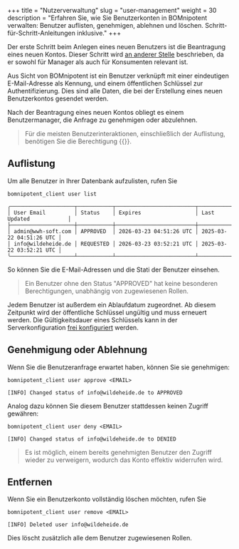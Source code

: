 +++
title = "Nutzerverwaltung"
slug = "user-management"
weight = 30
description = "Erfahren Sie, wie Sie Benutzerkonten in BOMnipotent verwalten: Benutzer auflisten, genehmigen, ablehnen und löschen. Schritt-für-Schritt-Anleitungen inklusive."
+++

Der erste Schritt beim Anlegen eines neuen Benutzers ist die Beantragung eines neuen Kontos. Dieser Schritt wird [an anderer Stelle](/de/client/basics/account-creation/) beschrieben, da er sowohl für Manager als auch für Konsumenten relevant ist.

Aus Sicht von BOMnipotent ist ein Benutzer verknüpft mit einer eindeutigen E-Mail-Adresse als Kennung, und einem öffentlichen Schlüssel zur Authentifizierung. Dies sind alle Daten, die bei der Erstellung eines neuen Benutzerkontos gesendet werden.

Nach der Beantragung eines neuen Kontos obliegt es einem Benutzermanager, die Anfrage zu genehmigen oder abzulehnen.

> Für die meisten Benutzerinteraktionen, einschließlich der Auflistung, benötigen Sie die Berechtigung {{<user-management-de>}}.

## Auflistung

Um alle Benutzer in Ihrer Datenbank aufzulisten, rufen Sie
```
bomnipotent_client user list
```

``` {wrap="false" title="Ausgabe"}
╭────────────────────┬───────────┬─────────────────────────┬─────────────────────────╮
│ User Email         │ Status    │ Expires                 │ Last Updated            │
├────────────────────┼───────────┼─────────────────────────┼─────────────────────────┤
│ admin@wwh-soft.com │ APPROVED  │ 2026-03-23 04:51:26 UTC │ 2025-03-22 04:51:26 UTC │
│ info@wildeheide.de │ REQUESTED │ 2026-03-23 03:52:21 UTC │ 2025-03-22 03:52:21 UTC │
╰────────────────────┴───────────┴─────────────────────────┴─────────────────────────╯
```

So können Sie die E-Mail-Adressen und die Stati der Benutzer einsehen.

> Ein Benutzer ohne den Status "APPROVED" hat keine besonderen Berechtigungen, unabhängig von zugewiesenen Rollen.

Jedem Benutzer ist außerdem ein Ablaufdatum zugeordnet. Ab diesem Zeitpunkt wird der öffentliche Schlüssel ungültig und muss erneuert werden. Die Gültigkeitsdauer eines Schlüssels kann in der Serverkonfiguration [frei konfiguriert](/de/server/configuration/optional/user-expiration-period/) werden.

## Genehmigung oder Ablehnung

Wenn Sie die Benutzeranfrage erwartet haben, können Sie sie genehmigen:
```
bomnipotent_client user approve <EMAIL>
```

``` {wrap="false" title="Ausgabe"}
[INFO] Changed status of info@wildeheide.de to APPROVED
```

Analog dazu können Sie diesem Benutzer stattdessen keinen Zugriff gewähren:
```
bomnipotent_client user deny <EMAIL>
```

``` {wrap="false" title="output"}
[INFO] Changed status of info@wildeheide.de to DENIED
```

> Es ist möglich, einem bereits genehmigten Benutzer den Zugriff wieder zu verweigern, wodurch das Konto effektiv widerrufen wird.

## Entfernen

Wenn Sie ein Benutzerkonto vollständig löschen möchten, rufen Sie
```
bomnipotent_client user remove <EMAIL>
```

``` {wrap="false" title="output"}
[INFO] Deleted user info@wildeheide.de
```

Dies löscht zusätzlich alle dem Benutzer zugewiesenen Rollen.
